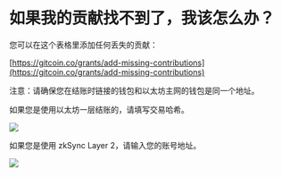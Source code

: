 # 如果我的贡献找不到了，我该怎么办？

您可以在这个表格里添加任何丢失的贡献：

[https://gitcoin.co/grants/add-missing-contributions](https://gitcoin.co/grants/add-missing-contributions)

注意：请确保您在结账时链接的钱包和以太坊主网的钱包是同一个地址。

如果您是使用以太坊一层结账的，请填写交易哈希。

![](https://hf-files-oregon.s3.amazonaws.com/hdpgitcoin\_kb\_attachments/2021/07-01/4cca2ed6-38df-4e87-8fdf-b808ddf7dabd/Screen\_Shot\_2021-07-01\_at\_9.57.49\_AM.png)

如果您是使用 zkSync Layer 2，请输入您的账号地址。

![](https://hf-files-oregon.s3.amazonaws.com/hdpgitcoin\_kb\_attachments/2021/07-01/60dbf480-0923-4df6-8226-81ad13136ad9/Screen\_Shot\_2021-07-01\_at\_9.59.45\_AM.png)
